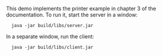 This demo implements the printer example in chapter 3 of the
documentation. To run it, start the server in a window:

      java -jar build/libs/server.jar

In a separate window, run the client:

      java -jar build/libs/client.jar
